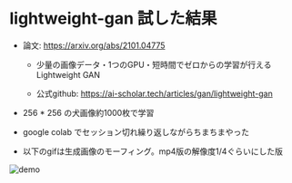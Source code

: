 # lightweight-gan 試した結果

- 論文: https://arxiv.org/abs/2101.04775

  - 少量の画像データ・1つのGPU・短時間でゼロからの学習が行えるLightweight GAN

  - 公式github: https://ai-scholar.tech/articles/gan/lightweight-gan

- 256 * 256 の犬画像約1000枚で学習

- google colab でセッション切れ繰り返しながらちまちまやった

- 以下のgifは生成画像のモーフィング。mp4版の解像度1/4ぐらいにした版

  

![demo](generated-03-01-2021_12-42-20_conv2.gif)
